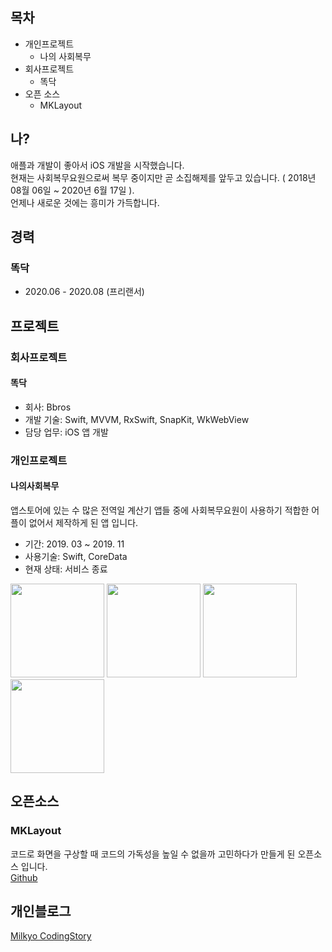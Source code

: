 ## 목차



- 개인프로젝트
  - 나의 사회복무
- 회사프로젝트
  - 똑닥
- 오픈 소스
  - MKLayout



## 나?

애플과 개발이 좋아서 iOS 개발을 시작했습니다.  
현재는 사회복무요원으로써 복무 중이지만 곧 소집해제를 앞두고 있습니다. ( 2018년 08월 06일 ~ 2020년 6월 17일 ).  
언제나 새로운 것에는 흥미가 가득합니다.  

## 경력
### 똑닥
- 2020.06 - 2020.08 (프리랜서)

## 프로젝트

### 회사프로젝트
#### 똑닥

- 회사: Bbros
- 개발 기술: Swift, MVVM, RxSwift, SnapKit, WkWebView
- 담당 업무: iOS 앱 개발


### 개인프로젝트
#### 나의사회복무

앱스토어에 있는 수 많은 전역일 계산기 앱들 중에 사회복무요원이 사용하기 적합한 어플이 없어서 제작하게 된 앱 입니다.


- 기간: 2019. 03 ~ 2019. 11
- 사용기술: Swift, CoreData
- 현재 상태: 서비스 종료

<div>
<img width="150" src="https://user-images.githubusercontent.com/10572119/69313231-4f09bf80-0c74-11ea-8c05-3eb6e9ee622b.png">
<img width="150" src="https://user-images.githubusercontent.com/10572119/69313307-87110280-0c74-11ea-9c8c-07432ab46887.png">
<img width="150" src="https://user-images.githubusercontent.com/10572119/69313315-8f693d80-0c74-11ea-8dfb-9e10bde2bef9.png">
<img width="150" src="https://user-images.githubusercontent.com/10572119/69313322-92642e00-0c74-11ea-9c5b-c3abe0a10d35.png">
</div>

## 오픈소스

### MKLayout
코드로 화면을 구상할 때 코드의 가독성을 높일 수 없을까 고민하다가 만들게 된 오픈소스 입니다.  
[Github]

## 개인블로그

[Milkyo CodingStory]



[Milkyo CodingStory]: https://milyo-codingstories.tistory.com
[Github]: https://github.com/dp221125/MKLayout
##### 
